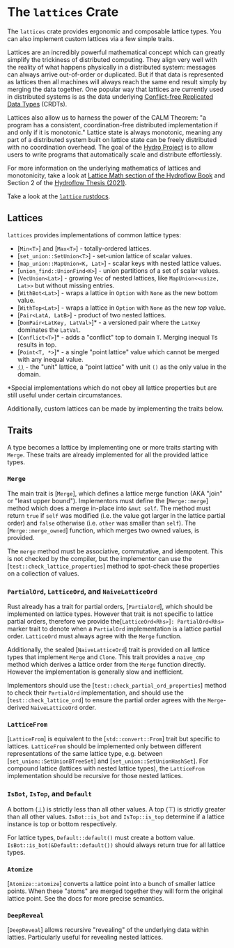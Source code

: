 <h1 class="crate-title">The <code>lattices</code> Crate</h1>

The `lattices` crate provides ergonomic and composable lattice types. You can also implement custom
lattices via a few simple traits.

Lattices are an incredibly powerful mathematical concept which can greatly simplify the trickiness
of distributed computing. They align very well with the reality of what happens physically in a
distributed system: messages can always arrive out-of-order or duplicated. But if that data is
represented as lattices then all machines will always reach the same end result simply by merging the data together.
One popular way that lattices are currently used in distributed systems is as the data underlying
[Conflict-free Replicated Data Types](https://en.wikipedia.org/wiki/Conflict-free_replicated_data_type)
(CRDTs).

Lattices also allow us to harness the power of the CALM Theorem: "a program has a consistent,
coordination-free distributed implementation if and only if it is monotonic." Lattice state is
always monotonic, meaning any part of a distributed system built on lattice state can be
freely distributed with no coordination overhead. The goal of the [Hydro Project](https://hydro.run/)
is to allow users to write programs that automatically scale and distribute effortlessly.

For more information on the underlying mathematics of lattices and monotonicity, take a look at
[Lattice Math section of the Hydroflow Book](https://hydro.run/docs/dfir/lattices_crate/lattice_math)
and Section 2 of the [Hydroflow Thesis (2021)](https://hydro.run/papers/hydroflow-thesis.pdf).

Take a look at the [`lattice` rustdocs](https://hydro.run/rustdoc/lattices/index.html).

## Lattices

`lattices` provides implementations of common lattice types:
* [`Min<T>`] and [`Max<T>`] - totally-ordered lattices.
* [`set_union::SetUnion<T>`] - set-union lattice of scalar values.
* [`map_union::MapUnion<K, Lat>`] - scalar keys with nested lattice values.
* [`union_find::UnionFind<K>`] - union partitions of a set of scalar values.
* [`VecUnion<Lat>`] - growing `Vec` of nested lattices, like `MapUnion<<usize, Lat>>` but without missing entries.
* [`WithBot<Lat>`] - wraps a lattice in `Option` with `None` as the new bottom value.
* [`WithTop<Lat>`] - wraps a lattice in `Option` with `None` as the new _top_ value.
* [`Pair<LatA, LatB>`] - product of two nested lattices.
* [`DomPair<LatKey, LatVal>`]* - a versioned pair where the `LatKey` dominates the `LatVal`.
* [`Conflict<T>`]* - adds a "conflict" top to domain `T`. Merging inequal `T`s results in top.
* [`Point<T, *>`]* - a single "point lattice" value which cannot be merged with any inequal value.
* [`()`](https://doc.rust-lang.org/std/primitive.unit.html) - the "unit" lattice, a "point lattice" with unit `()` as the only value in the domain.

*Special implementations which do not obey all lattice properties but are still useful under
certain circumstances.

Additionally, custom lattices can be made by implementing the traits below.

## Traits

A type becomes a lattice by implementing one or more traits starting with `Merge`. These traits
are already implemented for all the provided lattice types.

### `Merge`

The main trait is [`Merge`], which defines a lattice merge function (AKA "join" or "least upper
bound"). Implementors must define the [`Merge::merge`] method which does a merge in-place into
`&mut self`. The method must return `true` if `self` was modified (i.e. the value got larger in the
lattice partial order) and `false` otherwise (i.e. `other` was smaller than `self`). The [`Merge::merge_owned`]
function, which merges two owned values, is provided.

The `merge` method must be associative, commutative, and idempotent. This is not checked by the
compiler, but the implementor can use the [`test::check_lattice_properties`] method to spot-check
these properties on a collection of values.

### `PartialOrd`, `LatticeOrd`, and `NaiveLatticeOrd`

Rust already has a trait for partial orders, [`PartialOrd`], which should be implemented on lattice
types. However that trait is not specific to lattice partial orders, therefore we provide the[`LatticeOrd<Rhs>`]`: PartialOrd<Rhs>`
marker trait to denote when a `PartialOrd` implementation is a lattice partial order. `LatticeOrd`
must always agree with the `Merge` function.

Additionally, the sealed [`NaiveLatticeOrd`] trait is provided on all lattice types that implement
`Merge` and `Clone`. This trait provides a `naive_cmp` method which derives a lattice order from
the `Merge` function directly. However the implementation is generally slow and inefficient.

Implementors should use the [`test::check_partial_ord_properties`] method to check their
`PartialOrd` implementation, and should use the [`test::check_lattice_ord`] to ensure the partial
order agrees with the `Merge`-derived `NaiveLatticeOrd` order.

### `LatticeFrom`

[`LatticeFrom`] is equivalent to the [`std::convert::From`] trait but specific to lattices.
`LatticeFrom` should be implemented only between different representations of the same lattice
type, e.g. between [`set_union::SetUnionBTreeSet`] and [`set_union::SetUnionHashSet`]. For compound
lattice (lattices with nested lattice types), the `LatticeFrom` implementation should be recursive
for those nested lattices.

### `IsBot`, `IsTop`, and `Default`

A bottom (⊥) is strictly less than all other values. A top (⊤) is strictly greater than all other
values. `IsBot::is_bot` and `IsTop::is_top` determine if a lattice instance is top or bottom
respectively.

For lattice types, `Default::default()` must create a bottom value. `IsBot::is_bot(&Default::default())`
should always return true for all lattice types.

### `Atomize`

[`Atomize::atomize`] converts a lattice point into a bunch of smaller lattice points. When these
"atoms" are merged together they will form the original lattice point. See the docs for more
precise semantics.

### `DeepReveal`

[`DeepReveal`] allows recursive "revealing" of the underlying data within latties. Particularly
useful for revealing nested lattices.
